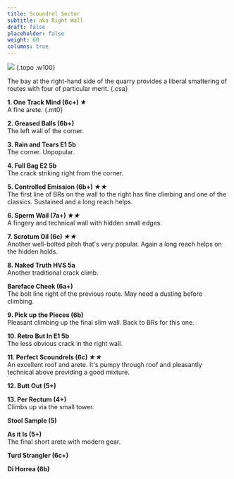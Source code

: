 ```yaml
---
title: Scoundrel Sector
subtitle: aka Right Wall
draft: false
placeholder: false
weight: 60
columns: true
---
```


![](/img/south-wales/south-east-sandstone/The-Gap-right-1-copy.jpg)
{.topo .w100}

The bay at the right-hand side of the quarry provides a liberal smattering of routes with four of particular merit.
{.csa}

**1. One Track Mind (6c+) *★***  
A fine arete.
{.mt0}

**2. Greased Balls (6b+)**  
The left wall of the corner.

**3. Rain and Tears E1 5b**  
The corner. Unpopular.

**4. Full Bag E2 5b**  
The crack striking right from the corner.

**5. Controlled Emission (6b+) *★★***  
The first line of BRs on the wall to the right has fine climbing and one of the classics. Sustained and a long reach helps.

**6. Sperm Wail (7a+) *★★***  
A fingery and technical wall with hidden small edges.

**7. Scrotum Oil (6c) *★★***  
Another well-bolted pitch that's very popular. Again a long reach helps on the hidden holds.

**8. Naked Truth HVS 5a**  
Another traditional crack climb.

**Bareface Cheek (6a+)**  
The bolt line right of the previous route. May need a dusting before climbing.

**9. Pick up the Pieces (6b)**  
Pleasant climbing up the final slim wall. Back to BRs for this one.

**10. Retro But In E1 5b**  
The less obvious crack in the right wall.

**11. Perfect Scoundrels (6c) *★★***  
An excellent roof and arete. It's pumpy through roof and pleasantly technical above providing a good mixture.

**12. Butt Out (5+)**

**13. Per Rectum (4+)**  
Climbs up via the small tower.

**Stool Sample (5)**

**As it Is (5+)**  
The final short arete with modern gear.

**Turd Strangler (6c+)**

**Di Horrea (6b)**



